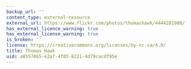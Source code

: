 ```yaml
---
backup_url: ''
content_type: external-resource
external_url: https://www.flickr.com/photos/thomashawk/4444281980/
has_external_licence_warning: true
has_external_license_warning: true
is_broken: ''
license: https://creativecommons.org/licenses/by-nc-sa/4.0/
title: Thomas Hawk
uid: a8557865-e3af-4f85-8221-4d79cacdf95e
---
```


